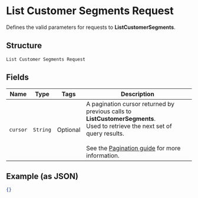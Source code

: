 
# List Customer Segments Request

Defines the valid parameters for requests to __ListCustomerSegments__.

## Structure

`List Customer Segments Request`

## Fields

| Name | Type | Tags | Description |
|  --- | --- | --- | --- |
| `cursor` | `String` | Optional | A pagination cursor returned by previous calls to __ListCustomerSegments__.<br>Used to retrieve the next set of query results.<br><br>See the [Pagination guide](https://developer.squareup.com/docs/docs/working-with-apis/pagination) for more information. |

## Example (as JSON)

```json
{}
```

